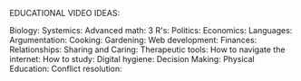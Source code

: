 EDUCATIONAL VIDEO IDEAS:

Biology:
Systemics:
Advanced math:
3 R's:
Politics:
Economics:
Languages:
Argumentation:
Cooking:
Gardening:
Web development:
Finances:
Relationships:
Sharing and Caring:
Therapeutic tools:
How to navigate the internet:
How to study:
Digital hygiene:
Decision Making:
Physical Education:
Conflict resolution:
